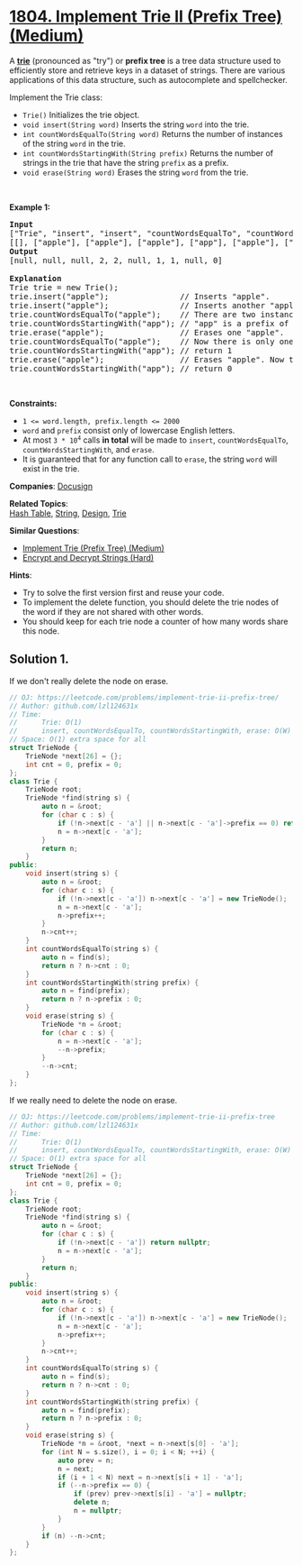# [1804. Implement Trie II (Prefix Tree) (Medium)](https://leetcode.com/problems/implement-trie-ii-prefix-tree)

<p>A <a href="https://en.wikipedia.org/wiki/Trie" target="_blank"><strong>trie</strong></a> (pronounced as &quot;try&quot;) or <strong>prefix tree</strong> is a tree data structure used to efficiently store and retrieve keys in a dataset of strings. There are various applications of this data structure, such as autocomplete and spellchecker.</p>

<p>Implement the Trie class:</p>

<ul>
	<li><code>Trie()</code> Initializes the trie object.</li>
	<li><code>void insert(String word)</code> Inserts the string <code>word</code> into the trie.</li>
	<li><code>int countWordsEqualTo(String word)</code> Returns the number of instances of the string <code>word</code> in the trie.</li>
	<li><code>int countWordsStartingWith(String prefix)</code> Returns the number of strings in the trie that have the string <code>prefix</code> as a prefix.</li>
	<li><code>void erase(String word)</code> Erases the string <code>word</code> from the trie.</li>
</ul>

<p>&nbsp;</p>
<p><strong class="example">Example 1:</strong></p>

<pre>
<strong>Input</strong>
[&quot;Trie&quot;, &quot;insert&quot;, &quot;insert&quot;, &quot;countWordsEqualTo&quot;, &quot;countWordsStartingWith&quot;, &quot;erase&quot;, &quot;countWordsEqualTo&quot;, &quot;countWordsStartingWith&quot;, &quot;erase&quot;, &quot;countWordsStartingWith&quot;]
[[], [&quot;apple&quot;], [&quot;apple&quot;], [&quot;apple&quot;], [&quot;app&quot;], [&quot;apple&quot;], [&quot;apple&quot;], [&quot;app&quot;], [&quot;apple&quot;], [&quot;app&quot;]]
<strong>Output</strong>
[null, null, null, 2, 2, null, 1, 1, null, 0]

<strong>Explanation</strong>
Trie trie = new Trie();
trie.insert(&quot;apple&quot;);               // Inserts &quot;apple&quot;.
trie.insert(&quot;apple&quot;);               // Inserts another &quot;apple&quot;.
trie.countWordsEqualTo(&quot;apple&quot;);    // There are two instances of &quot;apple&quot; so return 2.
trie.countWordsStartingWith(&quot;app&quot;); // &quot;app&quot; is a prefix of &quot;apple&quot; so return 2.
trie.erase(&quot;apple&quot;);                // Erases one &quot;apple&quot;.
trie.countWordsEqualTo(&quot;apple&quot;);    // Now there is only one instance of &quot;apple&quot; so return 1.
trie.countWordsStartingWith(&quot;app&quot;); // return 1
trie.erase(&quot;apple&quot;);                // Erases &quot;apple&quot;. Now the trie is empty.
trie.countWordsStartingWith(&quot;app&quot;); // return 0
</pre>

<p>&nbsp;</p>
<p><strong>Constraints:</strong></p>

<ul>
	<li><code>1 &lt;= word.length, prefix.length &lt;= 2000</code></li>
	<li><code>word</code> and <code>prefix</code> consist only of lowercase English letters.</li>
	<li>At most <code>3 * 10<sup>4</sup></code> calls <strong>in total</strong> will be made to <code>insert</code>, <code>countWordsEqualTo</code>, <code>countWordsStartingWith</code>, and <code>erase</code>.</li>
	<li>It is guaranteed that for any function call to <code>erase</code>, the string <code>word</code> will exist in the trie.</li>
</ul>


**Companies**:
[Docusign](https://leetcode.com/company/docusign)

**Related Topics**:  
[Hash Table](https://leetcode.com/tag/hash-table), [String](https://leetcode.com/tag/string), [Design](https://leetcode.com/tag/design), [Trie](https://leetcode.com/tag/trie)

**Similar Questions**:
* [Implement Trie (Prefix Tree) (Medium)](https://leetcode.com/problems/implement-trie-prefix-tree)
* [Encrypt and Decrypt Strings (Hard)](https://leetcode.com/problems/encrypt-and-decrypt-strings)

**Hints**:
* Try to solve the first version first and reuse your code.
* To implement the delete function, you should delete the trie nodes of the word if they are not shared with other words.
* You should keep for each trie node a counter of how many words share this node.

## Solution 1.

If we don't really delete the node on erase.

```cpp
// OJ: https://leetcode.com/problems/implement-trie-ii-prefix-tree/
// Author: github.com/lzl124631x
// Time:
//      Trie: O(1)
//      insert, countWordsEqualTo, countWordsStartingWith, erase: O(W)
// Space: O(1) extra space for all
struct TrieNode {
    TrieNode *next[26] = {};
    int cnt = 0, prefix = 0;
};
class Trie {
    TrieNode root;
    TrieNode *find(string s) {
        auto n = &root;
        for (char c : s) {
            if (!n->next[c - 'a'] || n->next[c - 'a']->prefix == 0) return nullptr;
            n = n->next[c - 'a'];
        }
        return n;
    }
public:
    void insert(string s) {
        auto n = &root;
        for (char c : s) {
            if (!n->next[c - 'a']) n->next[c - 'a'] = new TrieNode();
            n = n->next[c - 'a'];
            n->prefix++;
        }
        n->cnt++;
    }
    int countWordsEqualTo(string s) {
        auto n = find(s);
        return n ? n->cnt : 0;
    }
    int countWordsStartingWith(string prefix) {
        auto n = find(prefix);
        return n ? n->prefix : 0;
    }
    void erase(string s) {
        TrieNode *n = &root;
        for (char c : s) {
            n = n->next[c - 'a'];
            --n->prefix;
        }
        --n->cnt;
    }
};
```

If we really need to delete the node on erase.

```cpp
// OJ: https://leetcode.com/problems/implement-trie-ii-prefix-tree
// Author: github.com/lzl124631x
// Time:
//      Trie: O(1)
//      insert, countWordsEqualTo, countWordsStartingWith, erase: O(W)
// Space: O(1) extra space for all
struct TrieNode {
    TrieNode *next[26] = {};
    int cnt = 0, prefix = 0;
};
class Trie {
    TrieNode root;
    TrieNode *find(string s) {
        auto n = &root;
        for (char c : s) {
            if (!n->next[c - 'a']) return nullptr;
            n = n->next[c - 'a'];
        }
        return n;
    }
public:
    void insert(string s) {
        auto n = &root;
        for (char c : s) {
            if (!n->next[c - 'a']) n->next[c - 'a'] = new TrieNode();
            n = n->next[c - 'a'];
            n->prefix++;
        }
        n->cnt++;
    }
    int countWordsEqualTo(string s) {
        auto n = find(s);
        return n ? n->cnt : 0;
    }
    int countWordsStartingWith(string prefix) {
        auto n = find(prefix);
        return n ? n->prefix : 0;
    }
    void erase(string s) {
        TrieNode *n = &root, *next = n->next[s[0] - 'a'];
        for (int N = s.size(), i = 0; i < N; ++i) {
            auto prev = n;
            n = next;
            if (i + 1 < N) next = n->next[s[i + 1] - 'a'];
            if (--n->prefix == 0) {
                if (prev) prev->next[s[i] - 'a'] = nullptr;
                delete n;
                n = nullptr;
            }
        }
        if (n) --n->cnt;
    }
};
```